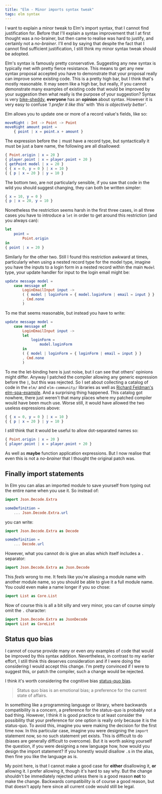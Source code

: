 ```yaml
---
title: "Elm - Minor imports syntax tweak"
tags: elm syntax 
---
```


I want to explain a minor tweak to Elm's import syntax, that I cannot find justification for. Before that I'll explain a syntax improvement that I at first thought was a no-brainer, but then came to realise was hard to justify, and certainly not a *no-brainer*. I'll end by saying that despite the fact that I cannot find sufficient justification, I still think my minor syntax tweak should be adopted.

Elm's syntax is famously pretty conservative. Suggesting any new syntax is typically met with pretty fierce resistance. This means to get any new syntax proposal accepted you have to demonstrate that your proposal really can improve some existing code. This is a pretty high bar, but I think that's mostly reasonable. It may seem like a high bar, but really, if you cannot demonstrate many examples of existing code that would be improved by your suggestion then what really is the purpose of your suggestion? Syntax is very [bike-sheddy](https://en.wikipedia.org/wiki/Law_of_triviality), **everyone** has an **opinion** about syntax. However it is very easy to confuse *'I prefer it like this'* with *'this is objectively better'*.

Elm allows you to update one or more of a record value's fields, like so:

```elm
moveRight : Int -> Point -> Point
moveRight amount point =
    { point | x = point.x + amount }
```

The expression before the `|` must have a record type, but syntactically it must be just a bare name, the following are all disallowed:

```elm
{ Point.origin | x = 20 }
{ player.point | x = player.point + 20 }
{ getPoint model | x = 20 }
{ { x = 0, y = 0 } | x = 10 }
{ { p | x = 20 } | y = 10 }
```

The bottom two, are not particularly sensible, if you saw that code in the wild you should suggest changing, they can both be written simpler:


```elm
{ x = 10, y = 0 }
{ p | x = 20, y = 10 }
```

Nonetheless the restriction seems harsh in the first three cases, in all three cases you have to introduce a `let` in order to get around this restriction (and you always can):

```elm
let
    point =
        Point.origin
in
{ point | x = 20 }
```

Similarly for the other two. Still I found this restriction awkward at times, particularly when using a nested record type for the model type, imagine you have the inputs to a login form in a nested record within the main `Model` type, your update handler for input to the login email might be:

```elm
update message model =
    case message of
        LoginEmailInput input ->
        ( { model | loginForm = { model.loginForm | email = input } }
        , Cmd.none
        )
```

To me that seems reasonable, but instead you have to write:
```elm
update message model =
    case message of
        LoginEmailInput input ->
        let
            loginForm =
                model.loginForm
        in
        ( { model | loginForm = { loginForm | email = input } }
        , Cmd.none
        )
```

To me the let-binding here is just noise, but I can see that others' opinions might differ. Anyway I patched the compiler allowing any generic expression before the `|`, but this was rejected. So I set about collecting a catalog of code in the `elm/` and `elm-community/` libraries as well as [Richard Feldman's elm-spa-example](https://github.com/rtfeldman/elm-spa-example). And a surprising thing happened. This catalog got nowhere, there just weren't that many places where my patched compiler would have been much use. Worse still, it would have allowed the two useless expressions above:


```elm
{ { x = 0, y = 0 } | x = 10 }
{ { p | x = 20 } | y = 10 }
```

I *still* think that it would be useful to allow dot-separated names so:

```elm
{ Point.origin | x = 20 }
{ player.point | x = player.point + 20 }
```

As well as **maybe** function application expressions. But I now realise that even this is not a *no-brainer* that I thought the original patch was.

## Finally import statements

In Elm you can alias an imported module to save yourself from typing out the entire name when you use it. So instead of:

```elm
import Json.Decode.Extra

someDefinition =
    ... Json.Decode.Extra.url
```
you can write:
```elm
import Json.Decode.Extra as Decode

someDefinition =
    ... Decode.url
```

However, what you cannot do is give an alias which itself includes a `.` separator:


```elm
import Json.Decode.Extra as Json.Decode
```

This *feels* wrong to me. It feels like you're aliasing a module name with another module name, so you should be able to give it a full module name. You could even make a name longer if you so chose:

```elm
import List as Core.List
```

Now of course this is all a bit silly and very minor, you can of course simply omit the `.` character:

```elm
import Json.Decode.Extra as JsonDecode
import List as CoreList
```

## Status quo bias

I cannot of course provide many or even *any* examples of code that would be improved by this syntax addition. Nevertheless, in contrast to my earlier effort, I still think this deserves consideration and if I were doing the considering I would accept this change. I'm pretty convinced if I were to suggest this, or patch the compiler, such a change would be rejected.

I think it's worth considering the cognitive bias [status-quo bias](https://en.wikipedia.org/wiki/Status_quo_bias).

> Status quo bias is an emotional bias; a preference for the current state of affairs.

In something like a programming language or library, where backwards compatibility is a concern, a preference for the status-quo is probably not a bad thing. However, I think it is good practice to at least consider the possibility that your preference for one option is really only because it is the status-quo. To avoid this, imagine you were making the decision for the first time now. In this particular case, imagine you were designing the `import` statement now, so no such statement yet exists. This is difficult to do (biases are generally difficult to overcome). But it is worth asking yourself the question, if you were designing a new language how, how would you design the import statement? If you honestly would disallow `.`s in the alias, then fine you like the language as is. 

My point here, is that I cannot make a good case for **either** disallowing it, **or** allowing it. I prefer allowing it, though it's hard to say why. But the change shouldn't be immediately rejected unless there is a good reason **not** to make the change. Backwards compatibility is of course a good reason, but that doesn't apply here since all current code would still be legal.



